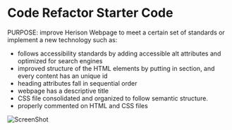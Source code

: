 # Code Refactor Starter Code
 PURPOSE: improve Herison Webpage to meet a certain set of standards or implement a new technology such as:
- follows accessibility standards by adding accessible alt attributes and optimized for search engines
- improved structure of the HTML elements by putting in section, and every content has an unique id
- heading attributes fall in sequential order
- webpage has a descriptive title
- CSS file consolidated and organized to follow semantic structure.
- properly commented on HTML and CSS files

![ScreenShot](./assets/images/ScreenShot.png)
